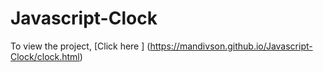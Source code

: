 # Javascript-Clock
To view the project,
[Click here ] (https://mandivson.github.io/Javascript-Clock/clock.html)
